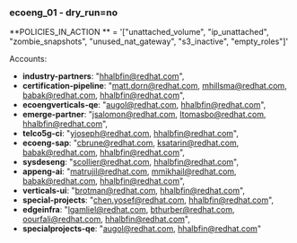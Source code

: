 ### ecoeng_01 - dry_run=no

**POLICIES_IN_ACTION
** = '["unattached_volume", "ip_unattached", "zombie_snapshots", "unused_nat_gateway", "s3_inactive", "empty_roles"]'

Accounts:

- **industry-partners**: "hhalbfin@redhat.com",
- **certification-pipeline**: "matt.dorn@redhat.com, mhillsma@redhat.com, babak@redhat.com, hhalbfin@redhat.com",
- **ecoengverticals-qe**: "augol@redhat.com, hhalbfin@redhat.com",
- **emerge-partner**: "jsalomon@redhat.com, ltomasbo@redhat.com, hhalbfin@redhat.com",
- **telco5g-ci**: "yjoseph@redhat.com, hhalbfin@redhat.com",
- **ecoeng-sap**: "cbrune@redhat.com, ksatarin@redhat.com, babak@redhat.com, hhalbfin@redhat.com",
- **sysdeseng**: "scollier@redhat.com, hhalbfin@redhat.com",
- **appeng-ai**: "matrujil@redhat.com, mmikhail@redhat.com, babak@redhat.com, hhalbfin@redhat.com",
- **verticals-ui**: "brotman@redhat.com, hhalbfin@redhat.com",
- **special-projects**: "chen.yosef@redhat.com, hhalbfin@redhat.com",
- **edgeinfra**: "lgamliel@redhat.com, bthurber@redhat.com, oourfali@redhat.com, hhalbfin@redhat.com",
- **specialprojects-qe**: "augol@redhat.com, hhalbfin@redhat.com"
